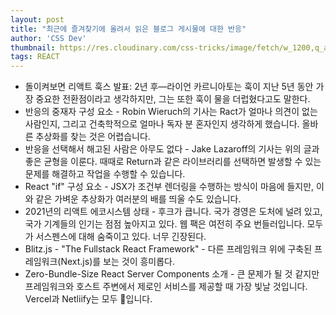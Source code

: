 ```yaml
---
layout: post
title: "최근에 즐겨찾기에 올려서 읽은 블로그 게시물에 대한 반응"
author: 'CSS Dev'
thumbnail: https://res.cloudinary.com/css-tricks/image/fetch/w_1200,q_auto,f_auto/https://css-tricks.com/wp-content/uploads/2018/04/react.jpg
tags: REACT
---
```



- 돌이켜보면 리액트 훅스 발표: 2년 후—라이언 카르니아토는 훅이 지난 5년 동안 가장 중요한 전환점이라고 생각하지만, 그는 또한 훅이 물을 더럽혔다고도 말한다.
- 반응의 중재자 구성 요소 - Robin Wieruch의 기사는 Ract가 얼마나 의견이 없는 사람인지, 그리고 건축학적으로 얼마나 독자 분 혼자인지 생각하게 했습니다. 올바른 추상화를 찾는 것은 어렵습니다.
- 반응을 선택해서 해고된 사람은 아무도 없다 - Jake Lazaroff의 기사는 위의 글과 좋은 균형을 이룬다. 때때로 Return과 같은 라이브러리를 선택하면 발생할 수 있는 문제를 해결하고 작업을 수행할 수 있습니다.
- React "if" 구성 요소 - JSX가 조건부 렌더링을 수행하는 방식이 마음에 들지만, 이와 같은 가벼운 추상화가 여러분의 배를 띄울 수도 있습니다.
- 2021년의 리액트 에코시스템 상태 - 후크가 큽니다. 국가 경영은 도처에 널려 있고, 국가 기계들의 인기는 점점 높아지고 있다. 웹 팩은 여전히 주요 번들러입니다. 모두가 서스펜스에 대해 숨죽이고 있다. 너무 긴장된다.
- Blitz.js - "The Fullstack React Framework" - 다른 프레임워크 위에 구축된 프레임워크(Next.js)를 보는 것이 흥미롭다.
- Zero-Bundle-Size React Server Components 소개 - 큰 문제가 될 것 같지만 프레임워크와 호스트 주변에서 제로인 서비스를 제공할 때 가장 빛날 것입니다. Vercel과 Netliify는 모두 👀입니다.